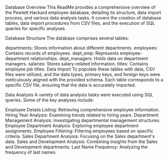 Database Overview
This ReadMe provides a comprehensive overview of the Pewlett Hackard employee database, detailing its structure, data import process, and various data analysis tasks. It covers the creation of database tables, data import procedures from CSV files, and the execution of SQL queries for specific analyses.

Database Structure
The database comprises several tables:

departments: Stores information about different departments.
employees: Contains records of employees.
dept_emp: Represents employee-department relationships.
dept_managers: Holds data on department managers.
salaries: Stores salary-related information.
titles: Contains employee job titles.
Data Import
To populate these tables with data, CSV files were utilized, and the data types, primary keys, and foreign keys were meticulously aligned with the provided schema. Each table corresponds to a specific CSV file, ensuring that the data is accurately imported.

Data Analysis
A variety of data analysis tasks were executed using SQL queries. Some of the key analyses include:

Employee Details Listing: Retrieving comprehensive employee information.
Hiring Year Analysis: Examining trends related to hiring years.
Department Management Analysis: Investigating departmental management structures.
Employee Department Analysis: Exploring employee department assignments.
Employee Filtering: Filtering employees based on specific criteria.
Sales Department Analysis: Focusing on the Sales department's data.
Sales and Development Analysis: Combining insights from the Sales and Development departments.
Last Name Frequency: Analyzing the frequency of last names.

